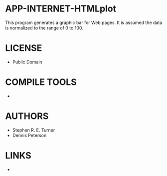 APP-INTERNET-HTMLplot
=====================

This program generates a graphic bar for Web pages. It is assumed the data is normalized to the range of 0 to 100.


LICENSE
===============
* Public Domain

COMPILE TOOLS
===============
* 

AUTHORS
===============
* Stephen R. E. Turner
* Dennis Peterson

LINKS
===============
* 
